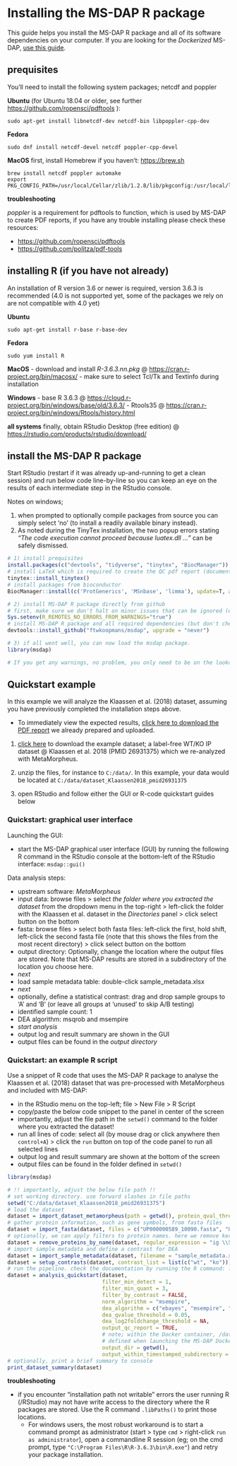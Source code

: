 
# Installing the MS-DAP R package

This guide helps you install the MS-DAP R package and all of its
software dependencies on your computer. If you are looking for the
*Dockerized* MS-DAP, [use this guide](docker.md).

## prequisites

You’ll need to install the following system packages; netcdf and poppler

**Ubuntu** (for Ubuntu 18.04 or older, see further
<https://github.com/ropensci/pdftools> ):

    sudo apt-get install libnetcdf-dev netcdf-bin libpoppler-cpp-dev

**Fedora**

    sudo dnf install netcdf-devel netcdf poppler-cpp-devel

**MacOS** first, install Homebrew if you haven’t: <https://brew.sh>

    brew install netcdf poppler automake
    export PKG_CONFIG_PATH=/usr/local/Cellar/zlib/1.2.8/lib/pkgconfig:/usr/local/lib/pkgconfig:/opt/X11/lib/pkgconfig

**troubleshooting**

*poppler* is a requirement for pdftools to function, which is used by
MS-DAP to create PDF reports, if you have any trouble installing please
check these resources:

  - <https://github.com/ropensci/pdftools>
  - <https://github.com/politza/pdf-tools>

## installing R (if you have not already)

An installation of R version 3.6 or newer is required, version 3.6.3 is
recommended (4.0 is not supported yet, some of the packages we rely on
are not compatible with 4.0 yet)

**Ubuntu**

    sudo apt-get install r-base r-base-dev

**Fedora**

    sudo yum install R

**MacOS** - download and install *R-3.6.3.nn.pkg* @
<https://cran.r-project.org/bin/macosx/> - make sure to select Tcl/Tk
and Textinfo during installation

**Windows** - base R 3.6.3 @
<https://cloud.r-project.org/bin/windows/base/old/3.6.3/> - Rtools35 @
<https://cran.r-project.org/bin/windows/Rtools/history.html>

**all systems** finally, obtain RStudio Desktop (free edition) @
<https://rstudio.com/products/rstudio/download/>

## install the MS-DAP R package

Start RStudio (restart if it was already up-and-running to get a clean
session) and run below code line-by-line so you can keep an eye on the
results of each intermediate step in the RStudio console.

Notes on windows;

1)  when prompted to optionally compile packages from source you can
    simply select ‘no’ (to install a readily available binary instead).
2)  As noted during the TinyTex installation, the two popup errors
    stating *“The code execution cannot proceed because luatex.dll …”*
    can be safely dismissed.

<!-- end list -->

``` r
# 1) install prequisites
install.packages(c("devtools", "tidyverse", "tinytex", "BiocManager"))
# install LaTeX which is required to create the QC pdf report (documentation/help available at https://yihui.org/tinytex/ )
tinytex::install_tinytex()
# install packages from bioconductor
BiocManager::install(c('ProtGenerics', 'MSnbase', 'limma'), update=T, ask=F)

# 2) install MS-DAP R package directly from github
# first, make sure we don't halt on minor issues that can be ignored (eg; your R installation is a minor version behind)
Sys.setenv(R_REMOTES_NO_ERRORS_FROM_WARNINGS="true")
# install MS-DAP R package and all required dependencies (but don't check for updates on all packages, to minimize complexity)
devtools::install_github("ftwkoopmans/msdap", upgrade = "never")

# 3) if all went well, you can now load the msdap package.
library(msdap)

# If you get any warnings, no problem, you only need to be on the lookout for errors
```

## Quickstart example

In this example we will analyze the Klaassen et al. (2018) dataset,
assuming you have previously completed the installation steps above.

  - To immediately view the expected results, [click here to download
    the PDF
    report](/examples/data/dataset_Klaassen2018_pmid26931375_report.pdf)
    we already prepared and uploaded.

<!-- end list -->

1)  <a id="raw-url" href="https://raw.githubusercontent.com/ftwkoopmans/msdap/master/examples/data/dataset_Klaassen2018_pmid26931375.zip">click
    here</a> to download the example dataset; a label-free WT/KO IP
    dataset @ Klaassen et al. 2018 (PMID 26931375) which we re-analyzed
    with MetaMorpheus.

2)  unzip the files, for instance to `C:/data/`. In this example, your
    data would be located at `C:/data/dataset_Klaassen2018_pmid26931375`

3)  open RStudio and follow either the GUI or R-code quickstart guides
    below

### Quickstart: graphical user interface

Launching the GUI:

  - start the MS-DAP graphical user interface (GUI) by running the
    following R command in the RStudio console at the bottom-left of the
    RStudio interface: `msdap::gui()`

Data analysis steps:

  - upstream software: *MetaMorpheus*
  - input data: browse files \> select *the folder where you extracted
    the dataset* from the dropdown menu in the top-right \> left-click
    the folder with the Klaassen et al. dataset in the *Directories*
    panel \> click select button on the bottom
  - fasta: browse files \> select both fasta files: left-click the
    first, hold shift, left-click the second fasta file (note that this
    shows the files from the most recent directory) \> click select
    button on the bottom
  - output directory: Optionally, change the location where the output
    files are stored. Note that MS-DAP results are stored in a
    subdirectory of the location you choose here.
  - *next*
  - load sample metadata table: double-click sample\_metadata.xlsx
  - *next*
  - optionally, define a statistical contrast: drag and drop sample
    groups to ‘A’ and ‘B’ (or leave all groups at ‘unused’ to skip A/B
    testing)
  - identified sample count: 1
  - DEA algorithm: msqrob and msempire
  - *start analysis*
  - output log and result summary are shown in the GUI
  - output files can be found in the *output directory*

### Quickstart: an example R script

Use a snippet of R code that uses the MS-DAP R package to analyse the
Klaassen et al. (2018) dataset that was pre-processed with MetaMorpheus
and included with MS-DAP:

  - in the RStudio menu on the top-left; file \> New File \> R Script
  - copy/paste the below code snippet to the panel in center of the
    screen
  - importantly, adjust the file path in the `setwd()` command to the
    folder where you extracted the dataset\!
  - run all lines of code: select all (by mouse drag or click anywhere
    then `control+A`) \> click the `run` button on top of the code panel
    to run all selected lines
  - output log and result summary are shown at the bottom of the screen
  - output files can be found in the folder defined in `setwd()`

<!-- end list -->

``` r
library(msdap)

# !! importantly, adjust the below file path !!
# set working directory. use forward slashes in file paths
setwd("C:/data/dataset_Klaassen2018_pmid26931375")
# load the dataset
dataset = import_dataset_metamorpheus(path = getwd(), protein_qval_threshold = 0.05)
# gather protein information, such as gene symbols, from fasta files
dataset = import_fasta(dataset, files = c("UP000000589_10090.fasta", "UP000000589_10090_additional.fasta"))
# optionally, we can apply filters to protein names. here we remove keratin and IGGs from the IP dataset
dataset = remove_proteins_by_name(dataset, regular_expression = "ig \\S+ chain|keratin|GN=(krt|try|igk|igg|igkv|ighv|ighg)")
# import sample metadata and define a contrast for DEA
dataset = import_sample_metadata(dataset, filename = "sample_metadata.xlsx")
dataset = setup_contrasts(dataset, contrast_list = list(c("wt", "ko")))
# run the pipeline. check the documentation by running the R command: ?analysis_quickstart
dataset = analysis_quickstart(dataset,
                              filter_min_detect = 1,
                              filter_min_quant = 3,
                              filter_by_contrast = FALSE,
                              norm_algorithm = "msempire",
                              dea_algorithm = c("ebayes", "msempire", "msqrob"),
                              dea_qvalue_threshold = 0.05,
                              dea_log2foldchange_threshold = NA,
                              output_qc_report = TRUE,
                              # note; within the Docker container, /data maps to the directory on your computer
                              # defined when launching the MS-DAP Docker container
                              output_dir = getwd(),
                              output_within_timestamped_subdirectory = TRUE)
# optionally, print a brief summary to console
print_dataset_summary(dataset)
```

**troubleshooting**

  - if you encounter “installation path not writable” errors the user
    running R (/RStudio) may not have write access to the directory
    where the R packages are stored. Use the R command `.libPaths()` to
    print those locations.
      - For windows users, the most robust workaround is to start a
        command prompt as administrator (start \> type `cmd` \>
        right-click `run as administrator`), open a commandline R
        session (eg; on the cmd prompt, type `"C:\Program
        Files\R\R-3.6.3\bin\R.exe"`) and retry your package
        installation.
